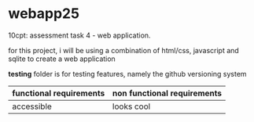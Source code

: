# webapp25
10cpt: assessment task 4 - web application.

for this project, i will be using a combination of html/css, javascript and sqlite to create a web application

**testing** folder is for testing features, namely the github versioning system

| functional requirements | non functional requirements |
| ---- | ------- |
| accessible  | looks cool     |

